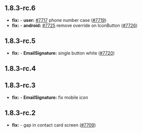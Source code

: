 ## 1.8.3-rc.6

* **fix:**  - **user:** [#7717](https://github.com/AzzappApp/azzapp/pull/7717) phone number case ([#7719](https://github.com/AzzappApp/azzapp/pull/7719))
* **fix:**  - **android:** [#7725](https://github.com/AzzappApp/azzapp/pull/7725) remove override on IconButton ([#7726](https://github.com/AzzappApp/azzapp/pull/7726))

## 1.8.3-rc.5

* **fix:**  - **EmailSignature:** single button white ([#7720](https://github.com/AzzappApp/azzapp/pull/7720))

## 1.8.3-rc.4



## 1.8.3-rc.3

* **fix:**  - **EmailSignature:** fix mobile icon

## 1.8.3-rc.2

* **fix:**  - gap in contact card screen ([#7709](https://github.com/AzzappApp/azzapp/pull/7709))